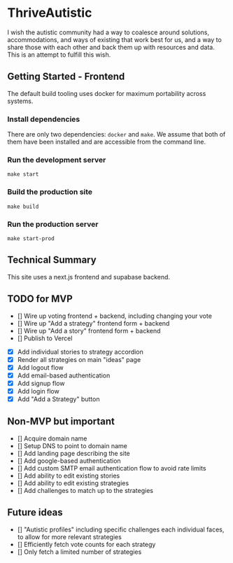 # ThriveAutistic
I wish the autistic community had a way to coalesce around solutions, accommodations, and ways of existing that work best for us, and a way to share those with each other and back them up with resources and data. This is an attempt to fulfill this wish.

## Getting Started - Frontend
The default build tooling uses docker for maximum portability across systems.

### Install dependencies
There are only two dependencies: `docker` and `make`. We assume that both of them have been installed and are accessible from the command line.

### Run the development server
```
make start
```

### Build the production site
```
make build
```

### Run the production server
```
make start-prod
```

## Technical Summary
This site uses a next.js frontend and supabase backend.


## TODO for MVP
- [] Wire up voting frontend + backend, including changing your vote
- [] Wire up "Add a strategy" frontend form + backend
- [] Wire up "Add a story" frontend form + backend
- [] Publish to Vercel
- [x] Add individual stories to strategy accordion
- [x] Render all strategies on main "ideas" page
- [x] Add logout flow
- [x] Add email-based authentication
- [x] Add signup flow
- [x] Add login flow
- [x] Add "Add a Strategy" button

## Non-MVP but important
- [] Acquire domain name
- [] Setup DNS to point to domain name
- [] Add landing page describing the site
- [] Add google-based authentication
- [] Add custom SMTP email authentication flow to avoid rate limits
- [] Add ability to edit existing stories
- [] Add ability to edit existing strategies
- [] Add challenges to match up to the strategies

## Future ideas
- [] "Autistic profiles" including specific challenges each individual faces, to allow for more relevant strategies
- [] Efficiently fetch vote counts for each strategy
- [] Only fetch a limited number of strategies
